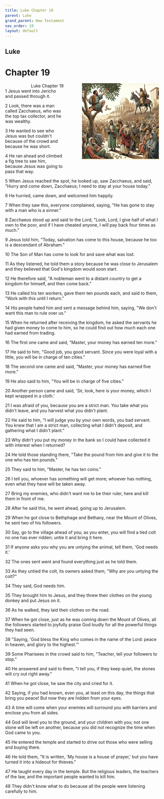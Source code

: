 ```yaml
---
title: Luke Chapter 19
parent: Luke
grand_parent: New Testament
nav_order: 19
layout: default
---
```


## Luke

# Chapter 19

<div style="clear: both; text-align: right;">
    <div style="max-width: 50%; height: auto; float: right; margin: 0 0 10px 10px; padding-left: 10%;">
        <img src="/assets/Image/Luke/500/19.jpg" alt="Luke Chapter 19" class="chapter-image">
    </div>
    <figcaption style="font-size: 14px; text-align: right;">Luke Chapter 19</figcaption>
</div>
1 Jesus went into Jericho and passed through it.

2 Look, there was a man called Zacchaeus, who was the top tax collector, and he was wealthy.

3 He wanted to see who Jesus was but couldn't because of the crowd and because he was short.

4 He ran ahead and climbed a fig tree to see him, because Jesus was going to pass that way.

5 When Jesus reached the spot, he looked up, saw Zacchaeus, and said, "Hurry and come down, Zacchaeus; I need to stay at your house today."

6 He hurried, came down, and welcomed him happily.

7 When they saw this, everyone complained, saying, "He has gone to stay with a man who is a sinner."

8 Zacchaeus stood up and said to the Lord, "Look, Lord, I give half of what I own to the poor, and if I have cheated anyone, I will pay back four times as much."

9 Jesus told him, "Today, salvation has come to this house, because he too is a descendant of Abraham."

10 The Son of Man has come to look for and save what was lost.

11 As they listened, he told them a story because he was close to Jerusalem and they believed that God's kingdom would soon start.

12 He therefore said, "A nobleman went to a distant country to get a kingdom for himself, and then come back."

13 He called his ten workers, gave them ten pounds each, and said to them, "Work with this until I return."

14 His people hated him and sent a message behind him, saying, "We don't want this man to rule over us."

15 When he returned after receiving the kingdom, he asked the servants he had given money to come to him, so he could find out how much each one had earned from trading.

16 The first one came and said, "Master, your money has earned ten more."

17 He said to him, "Good job, you good servant. Since you were loyal with a little, you will be in charge of ten cities."

18 The second one came and said, "Master, your money has earned five more."

19 He also said to him, "You will be in charge of five cities."

20 Another person came and said, 'Sir, look, here is your money, which I kept wrapped in a cloth.'

21 I was afraid of you, because you are a strict man. You take what you didn't leave, and you harvest what you didn't plant.

22 He said to him, "I will judge you by your own words, you bad servant. You knew that I am a strict man, collecting what I didn't deposit, and gathering what I didn't plant."

23 Why didn't you put my money in the bank so I could have collected it with interest when I returned?

24 He told those standing there, "Take the pound from him and give it to the one who has ten pounds."

25 They said to him, "Master, he has ten coins."

26 I tell you, whoever has something will get more; whoever has nothing, even what they have will be taken away.

27 Bring my enemies, who didn't want me to be their ruler, here and kill them in front of me.

28 After he said this, he went ahead, going up to Jerusalem.

29 When he got close to Bethphage and Bethany, near the Mount of Olives, he sent two of his followers.

30 Say, go to the village ahead of you; as you enter, you will find a tied colt no one has ever ridden; untie it and bring it here.

31 If anyone asks you why you are untying the animal, tell them, 'God needs it.'

32 The ones sent went and found everything just as he told them.

33 As they untied the colt, its owners asked them, "Why are you untying the colt?"

34 They said, God needs him.

35 They brought him to Jesus, and they threw their clothes on the young donkey and put Jesus on it.

36 As he walked, they laid their clothes on the road.

37 When he got close, just as he was coming down the Mount of Olives, all the followers started to joyfully praise God loudly for all the powerful things they had seen.

38 "Saying, 'God bless the King who comes in the name of the Lord: peace in heaven, and glory to the highest.'"

39 Some Pharisees in the crowd said to him, "Teacher, tell your followers to stop."

40 He answered and said to them, "I tell you, if they keep quiet, the stones will cry out right away."

41 When he got close, he saw the city and cried for it.

42 Saying, if you had known, even you, at least on this day, the things that bring you peace! But now they are hidden from your eyes.

43 A time will come when your enemies will surround you with barriers and enclose you from all sides.

44 God will level you to the ground, and your children with you; not one stone will be left on another, because you did not recognize the time when God came to you.

45 He entered the temple and started to drive out those who were selling and buying there.

46 He told them, "It is written, 'My house is a house of prayer,' but you have turned it into a hideout for thieves."

47 He taught every day in the temple. But the religious leaders, the teachers of the law, and the important people wanted to kill him.

48 They didn't know what to do because all the people were listening carefully to him.



